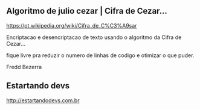 ## Algoritmo de julio cezar | Cifra de Cezar...

https://pt.wikipedia.org/wiki/Cifra_de_C%C3%A9sar

Encriptacao e desencriptacao de texto usando o algoritmo da Cifra de Cezar...

fique livre pra reduzir o numero de linhas de codigo e otimizar o que puder.

Fredd Bezerra
## Estartando devs
http://estartandodevs.com.br
